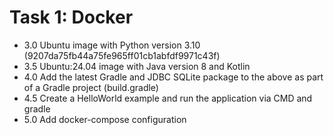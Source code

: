 # Task 1: Docker

- 3.0 Ubuntu image with Python version 3.10 (9207da75fb44a75fe965ff01cb1abfdf9971c43f)
- 3.5 Ubuntu:24.04 image with Java version 8 and Kotlin
- 4.0 Add the latest Gradle and JDBC SQLite package to the above as part of a Gradle project (build.gradle)
- 4.5 Create a HelloWorld example and run the application via CMD and gradle
- 5.0 Add docker-compose configuration